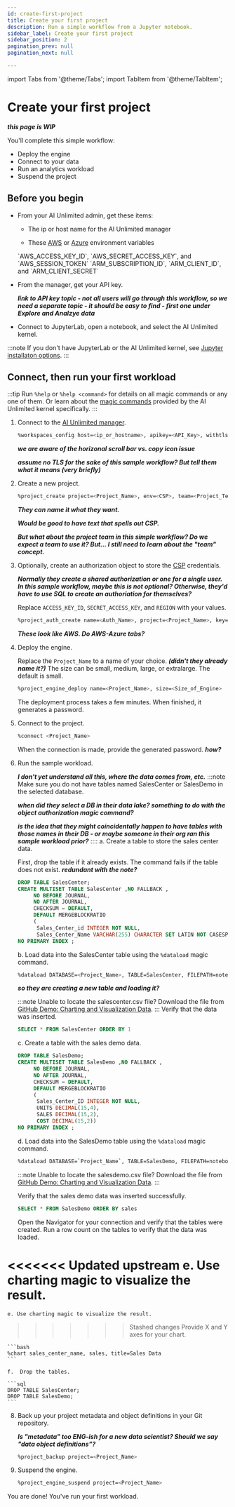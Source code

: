 ```yaml
---
id: create-first-project
title: Create your first project
description: Run a simple workflow from a Jupyter notebook.
sidebar_label: Create your first project
sidebar_position: 2
pagination_prev: null
pagination_next: null

---
```

import Tabs from '@theme/Tabs';
import TabItem from '@theme/TabItem';

# Create your first project

***this page is WIP***

You'll complete this simple workflow:

- Deploy the engine
- Connect to your data
- Run an analytics workload
- Suspend the project

## Before you begin

- From your AI Unlimited admin, get these items:

	- The ip or host name for the AI Unlimited manager

	- These [AWS](https://docs.aws.amazon.com/sdkref/latest/guide/environment-variables.html) or [Azure](https://github.com/paulbouwer/terraform-azure-quickstarts-samples/blob/master/README.md#azure-authentication) environment variables 

  <Tabs>
    <TabItem value="aws" label="AWS" default>
    `AWS_ACCESS_KEY_ID`, `AWS_SECRET_ACCESS_KEY`, and `AWS_SESSION_TOKEN`

  </TabItem>
    <TabItem value="azure" label="Azure">
    `ARM_SUBSCRIPTION_ID`, `ARM_CLIENT_ID`, and `ARM_CLIENT_SECRET`

  </TabItem>
    </Tabs> 

- From the manager, get your API key. 

	***link to API key topic - not all users will go through this workflow, so we need a separate topic - it should be easy to find - first one under Explore and Analzye data***

- Connect to JupyterLab, open a notebook, and select the AI Unlimited kernel.

:::note
If you don't have JupyterLab or the AI Unlimited kernel, see [Jupyter installaton options](/docs/advanced/jupyterlab).
:::



## Connect, then run your first workload

:::tip
Run `%help` or `%help <command>` for details on all magic commands or any one of them. Or learn about the [magic commands](/docs/explore-and-analyze-data/magic-commands.md) provided by the AI Unlimited kernel specifically. 
:::

1. Connect to the [AI Unlimited manager](/docs/glossary.md#glo-manager).
    ```bash
    %workspaces_config host=<ip_or_hostname>, apikey=<API_Key>, withtls=F 	
    ```
	***we are aware of the horizonal scroll bar vs. copy icon issue***
	
	***assume no TLS for the sake of this sample workflow? But tell them what it means (very briefly)***
	
3. Create a new project.
    ```bash
    %project_create project=<Project_Name>, env=<CSP>, team=<Project_Team>
    ```
	
	***They can name it what they want.***
	
	***Would be good to have text that spells out CSP.***
	
	***But what about the project team in this simple workflow? Do we expect a team to use it? But... I still need to learn about the "team" concept.***
	
4. Optionally, create an authorization object to store the [CSP](/docs/glossary.md#glo-cloud-service-provider) credentials. 

	***Normally they create a shared authorization or one for a single user. In this sample workflow, maybe this is not optional? Otherwise, they'd have to use SQL to create an authoriation for themselves?***


    Replace `ACCESS_KEY_ID`, `SECRET_ACCESS_KEY`, and `REGION` with your values.
    ```bash
    %project_auth_create name=<Auth_Name>, project=<Project_Name>, key=<ACCESS_KEY_ID>, secret=<SECRET_ACCESS_KEy>, region=<REGION>
    ```
	
	***These look like AWS. Do AWS-Azure tabs?***
	
5. Deploy the engine.

    Replace the `Project_Name` to a name of your choice. ***(didn't they already name it?)*** The size can be small, medium, large, or extralarge. The default is small.
    ```bash
    %project_engine_deploy name=<Project_Name>, size=<Size_of_Engine>
    ```
    The deployment process takes a few minutes. When finished, it generates a password.
6. Connect to the project.
    ```bash
    %connect <Project_Name>
    ```
    When the connection is made, provide the generated password. ***how?***

7. Run the sample workload. 

	***I don't yet understand all this, where the data comes from, etc.***
    :::note
    Make sure you do not have tables named SalesCenter or SalesDemo in the selected database. 
	
	***when did they select a DB in their data lake? something to do with the object authorization magic command?***
	
	***is the idea that they might coincidentally happen to have tables with those names in their DB - or maybe someone in their org ran this sample workload prior?***
    ::::
    a. Create a table to store the sales center data.
      
	First, drop the table if it already exists. The command fails if the table does not exist. ***redundant with the note?***
	
    ```sql
    DROP TABLE SalesCenter;
    CREATE MULTISET TABLE SalesCenter ,NO FALLBACK ,
         NO BEFORE JOURNAL,
         NO AFTER JOURNAL,
         CHECKSUM = DEFAULT,
         DEFAULT MERGEBLOCKRATIO
         (
          Sales_Center_id INTEGER NOT NULL,
          Sales_Center_Name VARCHAR(255) CHARACTER SET LATIN NOT CASESPECIFIC)
    NO PRIMARY INDEX ;
    ```
    b. Load data into the SalesCenter table using the `%dataload` magic command.
    ```bash
    %dataload DATABASE=<Project_Name>, TABLE=SalesCenter, FILEPATH=notebooks/sql/data/salescenter.csv
    ```
	
	***so they are creating a new table and loading it?***
	
    :::note
    Unable to locate the salescenter.csv file? Download the file from [GitHub Demo: Charting and Visualization Data](https://github.com/Teradata/jupyter-demos/tree/main/Getting_Started/Charting_and_Visualization/data).
    :::
    Verify that the data was inserted.
    ```sql
    SELECT * FROM SalesCenter ORDER BY 1
    ```
    c. Create a table with the sales demo data.
    ```sql
    DROP TABLE SalesDemo;
    CREATE MULTISET TABLE SalesDemo ,NO FALLBACK ,
         NO BEFORE JOURNAL,
         NO AFTER JOURNAL,
         CHECKSUM = DEFAULT,
         DEFAULT MERGEBLOCKRATIO
         (
          Sales_Center_ID INTEGER NOT NULL,
          UNITS DECIMAL(15,4),
          SALES DECIMAL(15,2),
          COST DECIMAL(15,2))
    NO PRIMARY INDEX ;
    ```
    d. Load data into the SalesDemo table using the `%dataload` magic command. 
	
    ```bash
    %dataload DATABASE=`Project_Name`, TABLE=SalesDemo, FILEPATH=notebooks/sql/data/salesdemo.csv
    ```
    :::note
    Unable to locate the salesdemo.csv file? Download the file from [GitHub Demo: Charting and Visualization Data](https://github.com/Teradata/jupyter-demos/tree/main/Getting_Started/Charting_and_Visualization/data).
    :::
	
	Verify that the sales demo data was inserted successfully.
	
    ```sql
    SELECT * FROM SalesDemo ORDER BY sales
    ```
    Open the Navigator for your connection and verify that the tables were created. Run a row count on the tables to verify that the data was loaded.
    
<<<<<<< Updated upstream
    e. Use charting magic to visualize the result.
=======
	e. Use charting magic to visualize the result.
>>>>>>> Stashed changes
    Provide X and Y axes for your chart.
	
    ```bash
    %chart sales_center_name, sales, title=Sales Data
    ```
	
    f.	Drop the tables.
	
    ```sql
    DROP TABLE SalesCenter;
    DROP TABLE SalesDemo;
    ```
	
8. Back up your project metadata and object definitions in your Git repository.

	***Is "metadata" too ENG-ish for a new data scientist? Should we say "data object definitions"?***

	```bash
	%project_backup project=<Project_Name>
	```

9. Suspend the engine.
    ```bash
    %project_engine_suspend project=<Project_Name>
    ```

You are done! You've run your first workload.